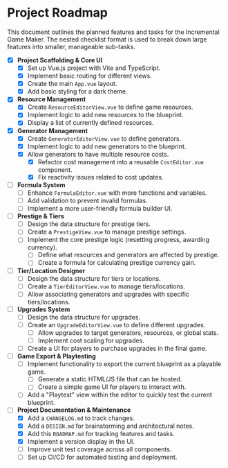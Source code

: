 # Project Roadmap

This document outlines the planned features and tasks for the Incremental Game Maker. The nested checklist format is used to break down large features into smaller, manageable sub-tasks.

- [x] **Project Scaffolding & Core UI**
    - [x] Set up Vue.js project with Vite and TypeScript.
    - [x] Implement basic routing for different views.
    - [x] Create the main `App.vue` layout.
    - [x] Add basic styling for a dark theme.

- [x] **Resource Management**
    - [x] Create `ResourceEditorView.vue` to define game resources.
    - [x] Implement logic to add new resources to the blueprint.
    - [x] Display a list of currently defined resources.

- [x] **Generator Management**
    - [x] Create `GeneratorEditorView.vue` to define generators.
    - [x] Implement logic to add new generators to the blueprint.
    - [x] Allow generators to have multiple resource costs.
        - [x] Refactor cost management into a reusable `CostEditor.vue` component.
        - [x] Fix reactivity issues related to cost updates.

- [ ] **Formula System**
    - [ ] Enhance `FormulaEditor.vue` with more functions and variables.
    - [ ] Add validation to prevent invalid formulas.
    - [ ] Implement a more user-friendly formula builder UI.

- [ ] **Prestige & Tiers**
    - [ ] Design the data structure for prestige tiers.
    - [ ] Create a `PrestigeView.vue` to manage prestige settings.
    - [ ] Implement the core prestige logic (resetting progress, awarding currency).
        - [ ] Define what resources and generators are affected by prestige.
        - [ ] Create a formula for calculating prestige currency gain.

- [ ] **Tier/Location Designer**
    - [ ] Design the data structure for tiers or locations.
    - [ ] Create a `TierEditorView.vue` to manage tiers/locations.
    - [ ] Allow associating generators and upgrades with specific tiers/locations.

- [ ] **Upgrades System**
    - [ ] Design the data structure for upgrades.
    - [ ] Create an `UpgradeEditorView.vue` to define different upgrades.
        - [ ] Allow upgrades to target generators, resources, or global stats.
        - [ ] Implement cost scaling for upgrades.
    - [ ] Create a UI for players to purchase upgrades in the final game.

- [ ] **Game Export & Playtesting**
    - [ ] Implement functionality to export the current blueprint as a playable game.
        - [ ] Generate a static HTML/JS file that can be hosted.
        - [ ] Create a simple game UI for players to interact with.
    - [ ] Add a "Playtest" view within the editor to quickly test the current blueprint.

- [ ] **Project Documentation & Maintenance**
    - [x] Add a `CHANGELOG.md` to track changes.
    - [x] Add a `DESIGN.md` for brainstorming and architectural notes.
    - [x] Add this `ROADMAP.md` for tracking features and tasks.
    - [x] Implement a version display in the UI.
    - [ ] Improve unit test coverage across all components.
    - [ ] Set up CI/CD for automated testing and deployment.